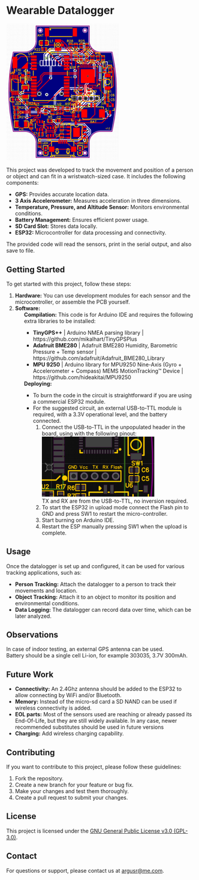 <!DOCTYPE html>
<html lang="en">
<head>
    <meta charset="UTF-8">
    <meta name="viewport" content="width=device-width, initial-scale=1.0">
</head>
<body>

<h1>Wearable Datalogger</h1>

<img src="hardware/pcb_top.png" width="300">

<p>This project was developed to track the movement and position of a person or object and can fit in a wristwatch-sized case. It includes the following components:</p>

<ul>
    <li><strong>GPS:</strong> Provides accurate location data.</li>
    <li><strong>3 Axis Accelerometer:</strong> Measures acceleration in three dimensions.</li>
    <li><strong>Temperature, Pressure, and Altitude Sensor:</strong> Monitors environmental conditions.</li>
    <li><strong>Battery Management:</strong> Ensures efficient power usage.</li>
    <li><strong>SD Card Slot:</strong> Stores data locally.</li>
    <li><strong>ESP32:</strong> Microcontroller for data processing and connectivity.</li>
</ul>

<p>The provided code will read the sensors, print in the serial output, and also save to file.</p>

<h2>Getting Started</h2>

<p>To get started with this project, follow these steps:</p>

<ol>
    <li><strong>Hardware:</strong> You can use development modules for each sensor and the microcontroller, or assemble the PCB yourself.</li>
    <li><strong>Software:</strong> 
    <ul><strong>Compilation:</strong>  This code is for Arduino IDE and requires the following extra libraries to be installed:</li>
    <ul>
        <li><strong>TinyGPS++</strong> | Arduino NMEA parsing library | https://github.com/mikalhart/TinyGPSPlus</li>
        <li><strong>Adafruit BME280</strong> | Adafruit BME280 Humidity, Barometric Pressure + Temp sensor | https://github.com/adafruit/Adafruit_BME280_Library</li>
        <li><strong>MPU 9250</strong> | Arduino library for MPU9250 Nine-Axis (Gyro + Accelerometer + Compass) MEMS MotionTracking™ Device | https://github.com/hideakitai/MPU9250</li>
    </ul></ul>
    <ul>
    <strong>Deploying:</strong> 
    <ul><li>To burn the code in the circuit is straightforward if you are using a commercial ESP32 module.</li>
    <li> For the suggested circuit, an external USB-to-TTL module is required, with a 3.3V operational level, and the battery connected.
    <ol>
        <li>Connect the USB-to-TTL in the unpopulated header in the board, using with the following pinout:
        <br>
        <img src="hardware/TTL_pinout.png" width="300">
        <br> TX and RX are from the USB-to-TTL, no inversion required.</li>
        <li> To start the ESP32 in upload mode connect the Flash pin to GND and press SW1 to restart the micro-controller.</li>
        <li> Start burning on Arduino IDE.</li>
        <li> Restart the ESP manually pressing SW1 when the upload is complete.</li>
    </ol>
    </ul></li></ul>
</ol>

<h2>Usage</h2>

<p>Once the datalogger is set up and configured, it can be used for various tracking applications, such as:</p>

<ul>
    <li><strong>Person Tracking:</strong> Attach the datalogger to a person to track their movements and location.</li>
    <li><strong>Object Tracking:</strong> Attach it to an object to monitor its position and environmental conditions.</li>
    <li><strong>Data Logging:</strong> The datalogger can record data over time, which can be later analyzed.</li>
</ul>

<h2>Observations</h2>

<p>In case of indoor testing, an external GPS antenna can be used.
<br>Battery should be a single cell Li-ion, for example 303035, 3.7V 300mAh.</p>

<h2>Future Work</h2>
<ul>
    <li><strong>Connectivity:</strong> An 2.4Ghz antenna should be added to the ESP32 to allow connecting by WiFi and/or Bluetooth.</li>
    <li><strong>Memory:</strong> Instead of the micro-sd card a SD NAND can be used if wireless connectivity is added.</li>
    <li><strong>EOL parts:</strong> Most of the sensors used are reaching or already passed its End-Of-Life, but they are still widely available. In any case, newer recommended substitutes should be used in future versions</li>
    <li><strong>Charging:</strong> Add wireless charging capability.</li>
</ul>

<h2>Contributing</h2>

<p>If you want to contribute to this project, please follow these guidelines:</p>

<ol>
    <li>Fork the repository.</li>
    <li>Create a new branch for your feature or bug fix.</li>
    <li>Make your changes and test them thoroughly.</li>
    <li>Create a pull request to submit your changes.</li>
</ol>

<h2>License</h2>

<p>This project is licensed under the <a href="https://www.gnu.org/licenses/gpl-3.0.html">GNU General Public License v3.0 (GPL-3.0)</a>.</p>
<!--
<h2>Acknowledgments</h2>

<ul>
    <li>Special thanks to <a href="CONTRIBUTORS.md">contributors</a> who have helped with this project.</li>
    <li>Icons made by <a href="https://www.example.com/">Author</a> from <a href="https://www.flaticon.com/">www.flaticon.com</a>.</li>
</ul>
-->
<h2>Contact</h2>

<p>For questions or support, please contact us at <a href="mailto:argusr@me.com">argusr@me.com</a>.</p>

</body>
</html>
